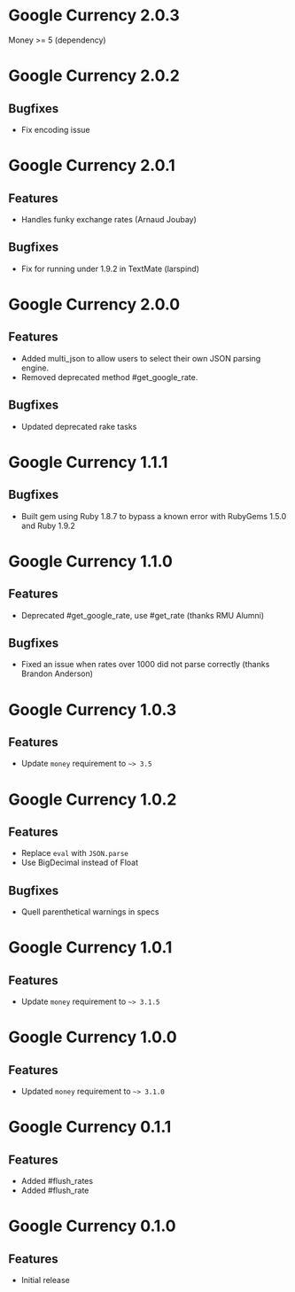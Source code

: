 Google Currency 2.0.3
=====================

Money >= 5 (dependency)

Google Currency 2.0.2
=====================

Bugfixes
--------
 - Fix encoding issue

Google Currency 2.0.1
=====================

Features
--------
 - Handles funky exchange rates (Arnaud Joubay)

Bugfixes
--------
 - Fix for running under 1.9.2 in TextMate (larspind)

Google Currency 2.0.0
=====================

Features
--------
 - Added multi_json to allow users to select their own JSON parsing engine.
 - Removed deprecated method #get_google_rate.

Bugfixes
--------
 - Updated deprecated rake tasks

Google Currency 1.1.1
=====================

Bugfixes
--------
 - Built gem using Ruby 1.8.7 to bypass a known error with RubyGems 1.5.0 and
   Ruby 1.9.2

Google Currency 1.1.0
=====================

Features
--------
 - Deprecated #get_google_rate, use #get_rate (thanks RMU Alumni)

Bugfixes
---------
 - Fixed an issue when rates over 1000 did not parse correctly (thanks Brandon
   Anderson)

Google Currency 1.0.3
=====================

Features
--------
 - Update `money` requirement to `~> 3.5`

Google Currency 1.0.2
=====================

Features
--------
 - Replace `eval` with `JSON.parse`
 - Use BigDecimal instead of Float

Bugfixes
--------
 - Quell parenthetical warnings in specs

Google Currency 1.0.1
=====================

Features
--------
 - Update `money` requirement to `~> 3.1.5`

Google Currency 1.0.0
=====================

Features
--------
 - Updated `money` requirement to `~> 3.1.0`

Google Currency 0.1.1
=====================

Features
--------
 - Added #flush_rates
 - Added #flush_rate

Google Currency 0.1.0
=====================

Features
--------
 - Initial release
